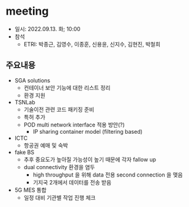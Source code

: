 # meeting
- 일시: 2022.09.13. 화; 10:00
- 참석
  - ETRI: 박종근, 김영수, 이종훈, 신용윤, 신지수, 김현진, 박철희

## 주요내용
- SGA solutions
  - 컨테이너 보안 기능에 대한 리스트 정리
  - 환경 지원
- TSNLab
  - 기술이전 관련 코드 패키징 준비
  - 특허 추가
  - POD multi network interface 적용 방안(?)
    - IP sharing container model (filtering based)
- ICTC
  - 항공권 예매 및 숙박 
- fake BS
  - 추후 중요도가 높아질 가능성이 높기 때문에 각자 fallow up
  - dual connectivity 환경을 염두
    - high throughput 을 위해 data 전용 second connection 을 맺음
    - 기지국 2개에서 데이터를 전송 받음
- 5G MES 통합
  - 일정 대비 기관별 작업 진행 체크
